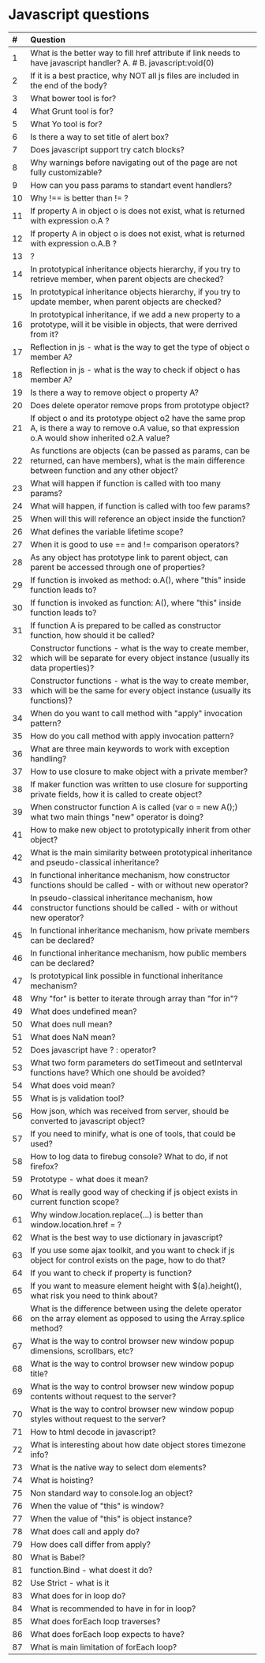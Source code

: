 # Javascript questions

| #   | Question                                                                                                                                                  |
| :-- | :-------------------------------------------------------------------------------------------------------------------------------------------------------- |
| 1   | What is the better way to fill href attribute if link needs to have javascript handler? A. # B. javascript:void(0)                                        |
| 2   | If it is a best practice, why NOT all js files are included in the end of the body?                                                                       |
| 3   | What bower tool is for?                                                                                                                                   |
| 4   | What Grunt tool is for?                                                                                                                                   |
| 5   | What Yo tool is for?                                                                                                                                      |
| 6   | Is there a way to set title of alert box?                                                                                                                 |
| 7   | Does javascript support try catch blocks?                                                                                                                 |
| 8   | Why warnings before navigating out of the page are not fully customizable?                                                                                |
| 9   | How can you pass params to standart event handlers?                                                                                                       |
| 10  | Why !== is better than != ?                                                                                                                               |
| 11  | If property A in object o is does not exist, what is returned with expression o.A ?                                                                       |
| 12  | If property A in object o is does not exist, what is returned with expression o.A.B ?                                                                     |
| 13  | ?                                                                                                                                                         |
| 14  | In prototypical inheritance objects hierarchy, if you try to retrieve member, when parent objects are checked?                                            |
| 15  | In prototypical inheritance objects hierarchy, if you try to update member, when parent objects are checked?                                              |
| 16  | In prototypical inheritance, if we add a new property to a prototype, will it be visible in objects, that were derrived from it?                          |
| 17  | Reflection in js - what is the way to get the type of object o member A?                                                                                  |
| 18  | Reflection in js - what is the way to check if object o has member A?                                                                                     |
| 19  | Is there a way to remove object o property A?                                                                                                             |
| 20  | Does delete operator remove props from prototype object?                                                                                                  |
| 21  | If object o and its prototype object o2 have the same prop A, is there a way to remove o.A value, so that expression o.A would show inherited o2.A value? |
| 22  | As functions are objects (can be passed as params, can be returned, can have members), what is the main difference between function and any other object? |
| 23  | What will happen if function is called with too many params?                                                                                              |
| 24  | What will happen, if function is called with too few params?                                                                                              |
| 25  | When will this will reference an object inside the function?                                                                                              |
| 26  | What defines the variable lifetime scope?                                                                                                                 |
| 27  | When it is good to use == and != comparison operators?                                                                                                    |
| 28  | As any object has prototype link to parent object, can parent be accessed through one of properties?                                                      |
| 29  | If function is invoked as method: o.A(), where "this" inside function leads to?                                                                           |
| 30  | If function is invoked as function: A(), where "this" inside function leads to?                                                                           |
| 31  | If function A is prepared to be called as constructor function, how should it be called?                                                                  |
| 32  | Constructor functions - what is the way to create member, which will be separate for every object instance (usually its data properties)?                 |
| 33  | Constructor functions - what is the way to create member, which will be the same for every object instance (usually its functions)?                       |
| 34  | When do you want to call method with "apply" invocation pattern?                                                                                          |
| 35  | How do you call method with apply invocation pattern?                                                                                                     |
| 36  | What are three main keywords to work with exception handling?                                                                                             |
| 37  | How to use closure to make object with a private member?                                                                                                  |
| 38  | If maker function was written to use closure for supporting private fields, how it is called to create object?                                            |
| 39  | When constructor function A is called (var o = new A();) what two main things "new" operator is doing?                                                    |
| 41  | How to make new object to prototypically inherit from other object?                                                                                       |
| 42  | What is the main similarity between prototypical inheritance and pseudo-classical inheritance?                                                            |
| 43  | In functional inheritance mechanism, how constructor functions should be called - with or without new operator?                                           |
| 44  | In pseudo-classical inheritance mechanism, how constructor functions should be called - with or without new operator?                                     |
| 45  | In functional inheritance mechanism, how private members can be declared?                                                                                 |
| 46  | In functional inheritance mechanism, how public members can be declared?                                                                                  |
| 47  | Is prototypical link possible in functional inheritance mechanism?                                                                                        |
| 48  | Why "for" is better to iterate through array than "for in"?                                                                                               |
| 49  | What does undefined mean?                                                                                                                                 |
| 50  | What does null mean?                                                                                                                                      |
| 51  | What does NaN mean?                                                                                                                                       |
| 52  | Does javascript have ? : operator?                                                                                                                        |
| 53  | What two form parameters do setTimeout and setInterval functions have? Which one should be avoided?                                                       |
| 54  | What does void mean?                                                                                                                                      |
| 55  | What is js validation tool?                                                                                                                               |
| 56  | How json, which was received from server, should be converted to javascript object?                                                                       |
| 57  | If you need to minify, what is one of tools, that could be used?                                                                                          |
| 58  | How to log data to firebug console? What to do, if not firefox?                                                                                           |
| 59  | Prototype - what does it mean?                                                                                                                            |
| 60  | What is really good way of checking if js object exists in current function scope?                                                                        |
| 61  | Why window.location.replace(...) is better than window.location.href = ?                                                                                  |
| 62  | What is the best way to use dictionary in javascript?                                                                                                     |
| 63  | If you use some ajax toolkit, and you want to check if js object for control exists on the page, how to do that?                                          |
| 64  | If you want to check if property is function?                                                                                                             |
| 65  | If you want to measure element height with \$(a).height(), what risk you need to think about?                                                             |
| 66  | What is the difference between using the delete operator on the array element as opposed to using the Array.splice method?                                |
| 67  | What is the way to control browser new window popup dimensions, scrollbars, etc?                                                                          |
| 68  | What is the way to control browser new window popup title?                                                                                                |
| 69  | What is the way to control browser new window popup contents without request to the server?                                                               |
| 70  | What is the way to control browser new window popup styles without request to the server?                                                                 |
| 71  | How to html decode in javascript?                                                                                                                         |
| 72  | What is interesting about how date object stores timezone info?                                                                                           |
| 73  | What is the native way to select dom elements?                                                                                                            |
| 74  | What is hoisting?                                                                                                                                         |
| 75  | Non standard way to console.log an object?                                                                                                                |
| 76  | When the value of "this" is window?                                                                                                                       |
| 77  | When the value of "this" is object instance?                                                                                                              |
| 78  | What does call and apply do?                                                                                                                              |
| 79  | How does call differ from apply?                                                                                                                          |
| 80  | What is Babel?                                                                                                                                            |
| 81  | function.Bind - what doest it do?                                                                                                                         |
| 82  | Use Strict - what is it                                                                                                                                   |
| 83  | What does for in loop do?                                                                                                                                 |
| 84  | What is recommended to have in for in loop?                                                                                                               |
| 85  | What does forEach loop traverses?                                                                                                                         |
| 86  | What does forEach loop expects to have?                                                                                                                   |
| 87  | What is main limitation of forEach loop?                                                                                                                  |
